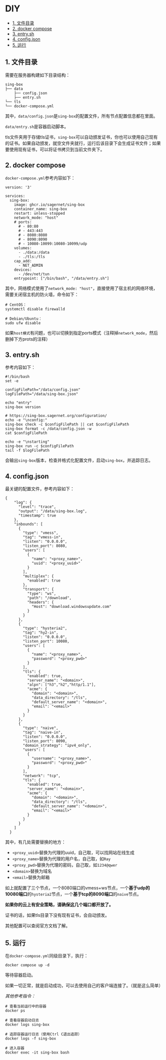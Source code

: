 # DIY

<!-- TOC depthFrom:2 -->

- [1. 文件目录](#1-文件目录)
- [2. docker compose](#2-docker-compose)
- [3. entry.sh](#3-entrysh)
- [4. config.json](#4-configjson)
- [5. 运行](#5-运行)

<!-- /TOC -->

## 1. 文件目录

需要在服务器构建如下目录结构：

```
sing-box
├── data
    ├── config.json
    ├── entry.sh
└── tls
└── docker-compose.yml
```

其中，`data/config.json`是`sing-box`的配置文件，所有节点配置信息都在里面。

`data/entry.sh`是容器启动脚本。

tls文件夹用于存储tls证书，`sing-box`可以自动颁发证书，你也可以使用自己现有的证书。如果自动颁发，就空文件夹就行，运行后该目录下会生成证书文件；如果要使用现有证书，可以将证书拷贝到当前文件夹下。

## 2. docker compose

`docker-compose.yml`参考内容如下：

```
version: '3'

services:
  sing-box:
    image: ghcr.io/sagernet/sing-box
    container_name: sing-box
    restart: unless-stopped
    network_mode: "host"
    # ports:
      # - 80:80
      # - 443:443
      # - 8080:8080
      # - 8090:8090
      # - 10080-10099:10080-10099/udp
    volumes:
      - ./data:/data
      - ./tls:/tls
    cap_add:
      - NET_ADMIN
    devices:
      - /dev/net/tun
    entrypoint: ["/bin/bash", "/data/entry.sh"]
```

其中，网络模式使用了`network_mode: "host"`，直接使用了宿主机的网络环境，需要关闭宿主机的防火墙，命令如下：

```
# CentOS：
systemctl disable firewalld

# Debian/Ubuntu：
sudo ufw disable
```

如果`host模式`有问题，也可以切换到指定ports模式（注释掉`network_mode`，然后删掉下方prots的注释）

## 3. entry.sh

参考内容如下：

```
#!/bin/bash
set -e

configFilePath="/data/config.json"
logFilePath="/data/sing-box.json"

echo "entry"
sing-box version

# https://sing-box.sagernet.org/configuration/
echo -e "\nconfig:"
sing-box check -c $configFilePath || cat $configFilePath
sing-box format -c /data/config.json -w
cat $configFilePath

echo -e "\nstarting"
sing-box run -c $configFilePath
tail -f $logFilePath
```

会输出`sing-box`版本，检查并格式化配置文件，启动`sing-box`，并追踪日志。

## 4. config.json

最关键的配置文件，参考内容如下：

```
{
    "log": {
      "level": "trace",
      "output": "/data/sing-box.log",
      "timestamp": true
    },
    "inbounds": [
      {
        "type": "vmess",
        "tag": "vmess-in",
        "listen": "0.0.0.0",
        "listen_port": 8080,
        "users": [
          {
            "name": "<proxy_name>",
            "uuid": "<proxy_uuid>"
          }
        ],
        "multiplex": {
          "enabled": true
        },
        "transport": {
          "type": "ws",
          "path": "/download",
          "headers": {
            "Host": "download.windowsupdate.com"
          }
        }
      },
      {
        "type": "hysteria2",
        "tag": "hy2-in",
        "listen": "0.0.0.0",
        "listen_port": 10080,
        "users": [
          {
            "name": "<proxy_name>",
            "password": "<proxy_pwd>"
          }
        ],
        "tls": {
          "enabled": true,
          "server_name": "<domain>",
          "alpn": ["h3","h2","http/1.1"],
          "acme": {
            "domain": "<domain>",
            "data_directory": "/tls",
            "default_server_name": "<domain>",
            "email": "<email>"
          }
        }
      },
      {
        "type": "naive",
        "tag": "naive-in",
        "listen": "0.0.0.0",
        "listen_port": 8090,
        "domain_strategy": "ipv4_only",
        "users": [
          {
            "username": "<proxy_name>",
            "password": "<proxy_pwd>"
          }
        ],
        "network": "tcp",
        "tls": {
          "enabled": true,
          "server_name": "<domain>",
          "acme": {
            "domain": "<domain>",
            "data_directory": "/tls",
            "default_server_name": "<domain>",
            "email": "<email>"
          }
        }
      }
    ]
  }
```

其中，有几处需要替换的地方：

- `<proxy_uuid>`替换为代理的uuid，自己取，可以找网站在线生成
- `<proxy_name>`替换为代理的用户名，自己取，如`Ray`
- `<proxy_pwd>`替换为代理的密码，自己取，如`1234@qwer`
- `<domain>`替换为域名
- `<email>`替换为邮箱

如上就配置了三个节点，一个8080端口的vmess+ws节点，一个**基于udp的10080端口**的`hysteria2`节点，一个**基于tcp的8090端口**的`naive`节点。

**如果你的云上有安全策略，请确保这几个端口都开放了。**

证书的话，如果tls目录下没有现有证书，会自动颁发。

其他配置可以查阅官方文档了解。

## 5. 运行

在`docker-compose.yml`同级目录下，执行：

```
docker compose up -d
```

等待容器启动。

如果一切正常，就是启动成功，可以去使用自己的客户端连接了。（就是这么简单）

*其他参考指令：*

```
# 查看当前运行中的容器
docker ps

# 查看容器启动日志
docker logs sing-box

# 追踪容器运行日志（使用Ctrl C退出追踪）
docker logs -f sing-box

# 进入容器
docker exec -it sing-box bash
```
